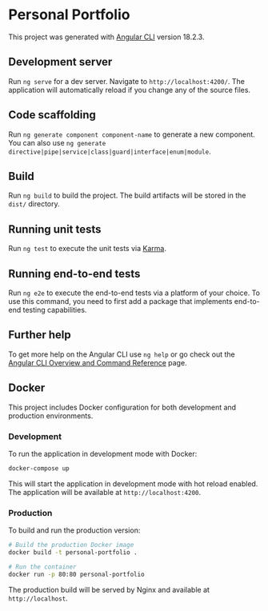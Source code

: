 # Personal Portfolio

This project was generated with [Angular CLI](https://github.com/angular/angular-cli) version 18.2.3.

## Development server

Run `ng serve` for a dev server. Navigate to `http://localhost:4200/`. The application will automatically reload if you change any of the source files.

## Code scaffolding

Run `ng generate component component-name` to generate a new component. You can also use `ng generate directive|pipe|service|class|guard|interface|enum|module`.

## Build

Run `ng build` to build the project. The build artifacts will be stored in the `dist/` directory.

## Running unit tests

Run `ng test` to execute the unit tests via [Karma](https://karma-runner.github.io).

## Running end-to-end tests

Run `ng e2e` to execute the end-to-end tests via a platform of your choice. To use this command, you need to first add a package that implements end-to-end testing capabilities.

## Further help

To get more help on the Angular CLI use `ng help` or go check out the [Angular CLI Overview and Command Reference](https://angular.dev/tools/cli) page.

## Docker

This project includes Docker configuration for both development and production environments.

### Development

To run the application in development mode with Docker:

```bash
docker-compose up
```

This will start the application in development mode with hot reload enabled. The application will be available at `http://localhost:4200`.

### Production

To build and run the production version:

```bash
# Build the production Docker image
docker build -t personal-portfolio .

# Run the container
docker run -p 80:80 personal-portfolio
```

The production build will be served by Nginx and available at `http://localhost`.
